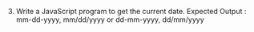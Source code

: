 3. Write a JavaScript program to get the current date.
Expected Output : 
mm-dd-yyyy, mm/dd/yyyy or dd-mm-yyyy, dd/mm/yyyy 